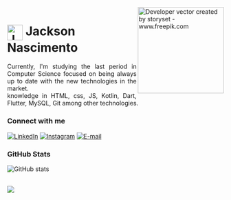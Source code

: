 <img align="right" alt="Developer vector created by storyset - www.freepik.com" height="200" src="https://blogger.googleusercontent.com/img/b/R29vZ2xl/AVvXsEivDTGNnS1ZrIqOaYeOY5iBMQHdUMkvVWTMDCUriB3lkgVGX0gVDI836suZjlyftOoG1e7F79YS-ORQN3DEdN21Lp2C0u3q1DjPJPDviwOMceTo_TjkVWmnD5uQWxQVsFkKmH9Wv0nQvc1Wtc71B5LAgAsFza2Qt0J_KMO91OC7HT2M9xNUXflpw-tx08KQ/s320/PngItem_3767120.png">

<h1>
    <a href="https://github.com/JacksonCPN">
     <img align="center" alt="JCPN" width="36px" src="https://cdn-icons-png.flaticon.com/512/71/71631.png"></a>
    <span>Jackson Nascimento</span>
</h1>

<p align="justify">Currently, I'm studying the last period in Computer Science focused on being always up to date with the new technologies in the market. 
<br>
 knowledge in HTML, css, JS, Kotlin, Dart, Flutter, MySQL, Git among other technologies.</p>

<h3 align="left">Connect with me</h3>

[![LinkedIn](https://img.shields.io/badge/-LinkedIn-000?style=for-the-badge&logo=linkedin&logoColor=0000FF)](https://www.linkedin.com/in/jacksoncarlos/)
[![Instagram](https://img.shields.io/badge/-Instagram-000?style=for-the-badge&logo=instagram&logoColor=0000FF)](https://www.instagram.com/jacksoncarloss/)
[![E-mail](https://img.shields.io/badge/-Email-000?style=for-the-badge&logo=microsoft-outlook&logoColor=0000FF)](mailto:jackson_nascimento@outlook.pt)

<h3 align="left">GitHub Stats</h3>

![GitHub stats](https://github-readme-stats-git-masterrstaa-rickstaa.vercel.app/api?username=JacksonCPN&hide_title=true&show_icons=true&include_all_commits=false&count_private=true&line_height=25&hide=issues&bg_color=000&title_color=0000FF&text_color=0000FF&border_radius=3&border_color=0000FF&icon_color=0000FF&theme=jolly)

<br>
<img align="auto" height="auto" src="https://1.bp.blogspot.com/-FzXDYIK9_nA/X_8r3FofsvI/AAAAAAAAqxk/NxCk6a68kPI0eI3dwrVu7omL2wte0UZZQCLcBGAsYHQ/s16000/CAPA%2BBIRTH%2B2.png">
